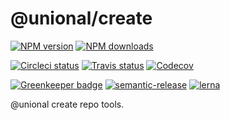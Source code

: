 # @unional/create

[![NPM version][npm-image]][npm-url]
[![NPM downloads][downloads-image]][downloads-url]

[![Circleci status][circleci-image]][circleci-url]
[![Travis status][travis-image]][travis-url]
[![Codecov][codecov-image]][codecov-url]
<!-- [![Coveralls Status][coveralls-image]][coveralls-url] -->

[![Greenkeeper badge][green-keeper-image]][green-keeper-url]
[![semantic-release][semantic-release-image]][semantic-release-url]
[![lerna](https://img.shields.io/badge/maintained%20with-lerna-cc00ff.svg)](https://lernajs.io/)

@unional create repo tools.

[npm-image]: https://img.shields.io/npm/v/@unional/create.svg?style=flat
[npm-url]: https://npmjs.org/package/@unional/create
[downloads-image]: https://img.shields.io/npm/dm/@unional/create.svg?style=flat
[downloads-url]: https://npmjs.org/package/@unional/create
[circleci-image]: https://circleci.com/gh/unional/create/tree/master.svg?style=shield
[circleci-url]: https://circleci.com/gh/unional/create/tree/master
[travis-image]: https://img.shields.io/travis/unional/create/master.svg?style=flat
[travis-url]: https://travis-ci.com/unional/create?branch=master
[codecov-image]: https://codecov.io/gh/unional/create/branch/master/graph/badge.svg
[codecov-url]: https://codecov.io/gh/unional/create
[coveralls-image]: https://coveralls.io/repos/github/unional/create/badge.svg
[coveralls-url]: https://coveralls.io/github/unional/create
[green-keeper-image]: https://badges.greenkeeper.io/unional/create.svg
[green-keeper-url]:https://greenkeeper.io/
[semantic-release-image]:https://img.shields.io/badge/%20%20%F0%9F%93%A6%F0%9F%9A%80-semantic--release-e10079.svg
[semantic-release-url]:https://github.com/semantic-release/semantic-release

